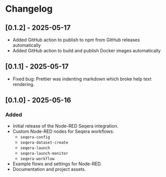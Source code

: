 # Changelog

## [0.1.2] - 2025-05-17

- Added GitHub action to publish to npm from GitHub releases automatically
- Added GitHub action to build and publish Docker images automatically

## [0.1.1] - 2025-05-17

- Fixed bug: Prettier was indenting markdown which broke help text rendering.

## [0.1.0] - 2025-05-16

### Added

- Initial release of the Node-RED Seqera integration.
- Custom Node-RED nodes for Seqera workflows:
  - `seqera-config`
  - `seqera-dataset-create`
  - `seqera-launch`
  - `seqera-launch-monitor`
  - `seqera-workflow`
- Example flows and settings for Node-RED.
- Documentation and project assets.
